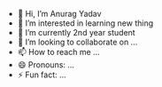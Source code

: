 - 👋 Hi, I’m Anurag Yadav 
- 👀 I’m interested in learning new thing
- 🌱 I’m currently 2nd year student
- 💞️ I’m looking to collaborate on ...
- 📫 How to reach me ...
- 😄 Pronouns: ...
- ⚡ Fun fact: ...

<!---
6387anu/6387anu is a ✨ special ✨ repository because its `README.md` (this file) appears on your GitHub profile.
You can click the Preview link to take a look at your changes.
--->
